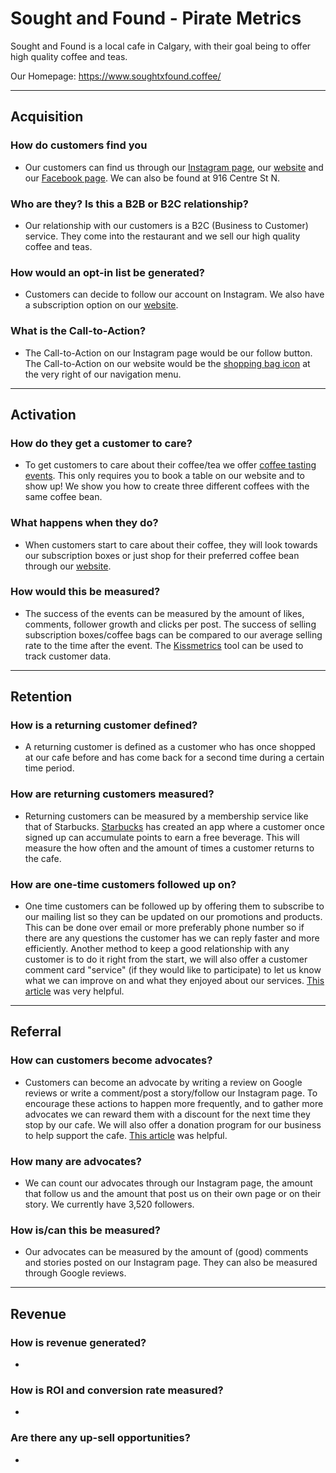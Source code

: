 # Sought and Found - Pirate Metrics
Sought and Found is a local cafe in Calgary, with their goal being to offer high quality coffee and teas.

Our Homepage: https://www.soughtxfound.coffee/

---

## Acquisition
### How do customers find you
  - Our customers can find us through our [Instagram page](https://www.instagram.com/sxfcoffee/?hl=en), our [website](https://www.soughtxfound.coffee/reservations) and our [Facebook page](https://www.facebook.com/sxfcoffee/). We can also be found at 916 Centre St N.
### Who are they? Is this a B2B or B2C relationship?
  - Our relationship with our customers is a B2C (Business to Customer) service. They come into the restaurant and we sell our high quality coffee and teas.
### How would an opt-in list be generated?
  - Customers can decide to follow our account on Instagram. We also have a subscription option on our [website](https://www.soughtxfound.coffee/product-page/get-out-of-your-coffee-box).
### What is the Call-to-Action?
  - The Call-to-Action on our Instagram page would be our follow button. The Call-to-Action on our website would be the [shopping bag icon](https://www.soughtxfound.coffee/) at the very right of our navigation menu.

---

## Activation
### How do they get a customer to care?
  - To get customers to care about their coffee/tea we offer [coffee tasting events](https://www.instagram.com/p/CMqL2XChW86/?igshid=17sfc4cfi1b9b). This only requires you to book a table on our website and to show up! We show you how to create three different coffees with the same coffee bean.
### What happens when they do?
  - When customers start to care about their coffee, they will look towards our subscription boxes or just shop for their preferred coffee bean through our [website](https://www.soughtxfound.coffee/shop).
### How would this be measured?
  - The success of the events can be measured by the amount of likes, comments, follower growth and clicks per post. The success of selling subscription boxes/coffee bags can be compared to our average selling rate to the time after the event. The [Kissmetrics](https://neilpatel.com/) tool can be used to track customer data.

---

## Retention
### How is a returning customer defined?
  - A returning customer is defined as a customer who has once shopped at our cafe before and has come back for a second time during a certain time period.
### How are returning customers measured?
  - Returning customers can be measured by a membership service like that of Starbucks. [Starbucks](https://www.starbucks.com/rewards/mobile-apps) has created an app where a customer once signed up can accumulate points to earn a free beverage. This will measure the how often and the amount of times a customer returns to the cafe.
### How are one-time customers followed up on?
  - One time customers can be followed up by offering them to subscribe to our mailing list so they can be updated on our promotions and products. This can be done over email or more preferably phone number so if there are any questions the customer has we can reply faster and more efficiently. Another method to keep a good relationship with any customer is to do it right from the start, we will also offer a customer comment card "service" (if they would like to participate) to let us know what we can improve on and what they enjoyed about our services. [This article](https://restaurantengine.com/deliver-excellent-customer-service/) was very helpful. 

---

## Referral
### How can customers become advocates?
  - Customers can become an advocate by writing a review on Google reviews or write a comment/post a story/follow our Instagram page. To encourage these actions to happen more frequently, and to gather more advocates we can reward them with a discount for the next time they stop by our cafe. We will also offer a donation program for our business to help support the cafe. [This article](https://www.candybar.co/blog/customer-advocacy/) was helpful.
### How many are advocates?
  - We can count our advocates through our Instagram page, the amount that follow us and the amount that post us on their own page or on their story. We currently have 3,520 followers.
### How is/can this be measured?
  - Our advocates can be measured by the amount of (good) comments and stories posted on our Instagram page. They can also be measured through Google reviews.

---

## Revenue 
### How is revenue generated?
  - 
### How is ROI and conversion rate measured?
  - 
### Are there any up-sell opportunities?
  - 